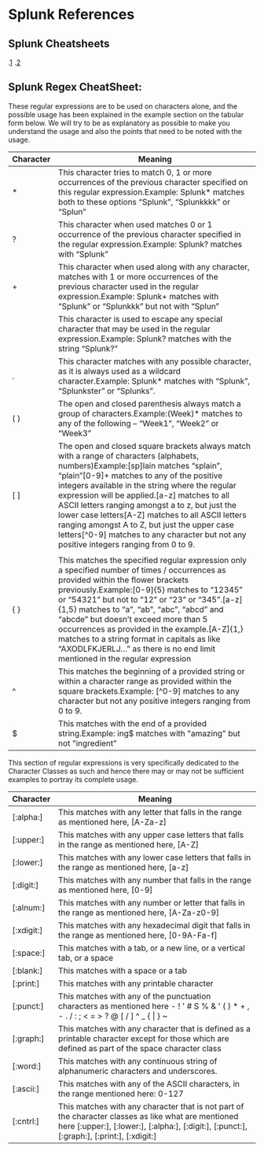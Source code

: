 # Splunk References

## Splunk Cheatsheets

.[1](https://benjitrapp.github.io/memories/2022-08-25-Splunk-Cheatsheet/)
.[2](https://crossrealms.com/cyber-security/the-abcs-of-splunk-part-five-splunk-cheatsheet/)

## Splunk Regex CheatSheet:
These regular expressions are to be used on characters alone, and the possible usage has been explained in the example 
section on the tabular form below. We will try to be as explanatory as possible to make you understand the usage and 
also the points that need to be noted with the usage.

| **Character** | **Meaning**                                                                                                                                                                                                                                                                                                                                                                                                                                                                                                                                                                                                                                            |
|---------------|--------------------------------------------------------------------------------------------------------------------------------------------------------------------------------------------------------------------------------------------------------------------------------------------------------------------------------------------------------------------------------------------------------------------------------------------------------------------------------------------------------------------------------------------------------------------------------------------------------------------------------------------------------|
| *             | This character tries to match 0, 1 or more occurrences&nbsp;of the previous character specified on this regular expression.Example: Splunk* matches both to these options &ldquo;Splunk&rdquo;, &ldquo;Splunkkkk&rdquo; or &ldquo;Splun&rdquo;                                                                                                                                                                                                                                                                                                                                                                                                         |
| ?             | This character when used matches 0 or 1 occurrence of the previous character specified in the regular expression.Example: Splunk? matches with &ldquo;Splunk&rdquo;                                                                                                                                                                                                                                                                                                                                                                                                                                                                                    |
| +             | This character when used along with any character, matches with 1 or more occurrences of the previous character used in the regular expression.Example: Splunk+ matches with &ldquo;Splunk&rdquo; or &ldquo;Splunkkk&rdquo; but not with &ldquo;Splun&rdquo;                                                                                                                                                                                                                                                                                                                                                                                           |
| &nbsp;        | This character is used to escape any special character that may be used in the regular expression.Example: Splunk? matches with the string &ldquo;Splunk?&rdquo;                                                                                                                                                                                                                                                                                                                                                                                                                                                                                       |
| .             | This character matches with any possible character, as it is always used as a wildcard character.Example: Splunk* matches with &ldquo;Splunk&rdquo;, &ldquo;Splunkster&rdquo; or &ldquo;Splunks&rdquo;.                                                                                                                                                                                                                                                                                                                                                                                                                                                |
| ( )           | The open and closed parenthesis always match a group of characters.Example:(Week)* matches to any of the following &ndash; &ldquo;Week1&rdquo;, &ldquo;Week2&rdquo; or &ldquo;Week3&rdquo;                                                                                                                                                                                                                                                                                                                                                                                                                                                             |
| [ ]           | The open and closed square brackets always match with a range of characters (alphabets, numbers)Example:[sp]lain matches &ldquo;splain&rdquo;, &ldquo;plain&rdquo;[0-9]+ matches to any of the positive integers available in the string where the regular expression will be applied.[a-z] matches to all ASCII letters ranging amongst a to z, but just the lower case letters[A-Z] matches to all ASCII letters ranging amongst A to Z, but just the upper case letters[^0-9] matches to any character but not any positive integers ranging from 0 to 9.                                                                                           |
| |             | This matches with the previous OR next character / group(Ch) | (ch) pra matches to &ldquo;Chopra&rdquo; or &ldquo;chopra&rdquo;                                                                                                                                                                                                                                                                                                                                                                                                                                                                                                                        |
| { }           | This matches the specified regular expression only a specified number of times / occurrences as provided within the flower brackets previously.Example:[0-9]{5} matches to &ldquo;12345&rdquo; or &ldquo;54321&rdquo; but not to &ldquo;12&rdquo; or &ldquo;23&rdquo; or &ldquo;345&rdquo;.[a-z]{1,5} matches to &ldquo;a&rdquo;, &ldquo;ab&rdquo;, &ldquo;abc&rdquo;, &ldquo;abcd&rdquo; and &ldquo;abcde&rdquo; but doesn&rsquo;t exceed more than 5 occurrences as provided in the example.[A-Z]{1,} matches to a string format in capitals as like &ldquo;AXODLFKJERLJ&hellip;&rdquo; as there is no end limit mentioned in the regular expression |
| ^             | This matches the beginning of a provided string or within a character range as provided within the square brackets.Example: [^0-9] matches to any character but not any positive integers ranging from 0 to 9.                                                                                                                                                                                                                                                                                                                                                                                                                                         |
| $             | This matches with the end of a provided string.Example: ing$&nbsp;matches with "amazing" but not "ingredient"                                                                                                                                                                                                                                                                                                                                                                                                                                                                                                                                          |


This section of regular expressions is very specifically dedicated to the Character Classes as such and hence there may or may not be sufficient examples to portray its complete usage.

| **Character** | **Meaning**                                                                                                                                                                                            |
|---------------|----------------------------------------------------------------------------------------------------------------------------------------------------------------------------------------------------------|
| [:alpha:]     | This matches with any letter that falls in the range as mentioned here,&nbsp;[A-Za-z]                                                                                                                    |
| [:upper:]     | This matches with any upper case letters that falls in the range as mentioned here,&nbsp;[A-Z]                                                                                                           |
| [:lower:]     | This matches with any lower case letters that falls in the range as mentioned here,&nbsp;[a-z]                                                                                                           |
| [:digit:]     | This matches with any number that falls in the range as mentioned here,&nbsp;[0-9]                                                                                                                       |
| [:alnum:]     | This matches with any number or letter that falls in the range as mentioned here,&nbsp;[A-Za-z0-9]                                                                                                       |
| [:xdigit:]    | This matches with any hexadecimal digit that falls in the range as mentioned here,&nbsp;[0-9A-Fa-f]                                                                                                      |
| [:space:]     | This matches with a tab, or a new line, or a vertical tab, or a space                                                                                                                                    |
| [:blank:]     | This matches with a space or a tab                                                                                                                                                                       |
| [:print:]     | This matches with any printable character                                                                                                                                                                |
| [:punct:]     | This matches with any of the punctuation characters as mentioned here -&nbsp;! ' # S % &amp; ' ( ) * + , - . / : ; &lt; = &gt; ? @ [ / ] ^ _ { \| } ~                                                    |
| [:graph:]     | This matches with any character that is defined as a printable character except for those which are defined as part of the space character class                                                         |
| [:word:]      | This matches with any continuous string of alphanumeric characters and underscores.                                                                                                                      |
| [:ascii:]     | This matches with any of the ASCII characters, in the range mentioned here: 0-127                                                                                                                        |
| [:cntrl:]     | This matches with any character that is not part of the character classes as like what are mentioned here&nbsp;[:upper:], [:lower:], [:alpha:], [:digit:], [:punct:], [:graph:], [:print:], [:xdigit:] |
